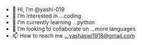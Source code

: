 - 👋 Hi, I’m @yashi-019
- 👀 I’m interested in ...coding 
- 🌱 I’m currently learning ...python
- 💞️ I’m looking to collaborate on ...more languages 
- 📫 How to reach me ...yashaswi1918@gmail.com

<!---
yashi-019/yashi-019 is a ✨ special ✨ repository because its `README.md` (this file) appears on your GitHub profile.
You can click the Preview link to take a look at your changes.
--->

